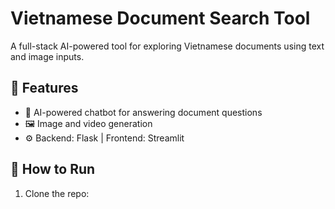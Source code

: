 # Vietnamese Document Search Tool

A full-stack AI-powered tool for exploring Vietnamese documents using text and image inputs.

## 🔧 Features
- 🧠 AI-powered chatbot for answering document questions
- 🖼️ Image and video generation
- ⚙️ Backend: Flask | Frontend: Streamlit

## 🚀 How to Run

1. Clone the repo:
